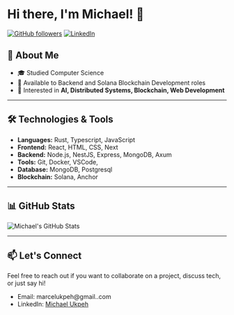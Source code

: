 # Hi there, I'm Michael! 👋

[![GitHub followers](https://img.shields.io/github/followers/Michael2004-ukpeh?label=Follow&style=social)](https://github.com/Michael2004-ukpeh) 
[![LinkedIn](https://img.shields.io/badge/LinkedIn-blue?logo=linkedin&logoColor=white&style=flat-square)](https://www.linkedin.com/in/michael-ukpeh-a732341a6/)

## 🚀 About Me


- 🎓 Studied Computer Science
- 💼 Available to Backend and Solana Blockchain Development roles
- 🤔 Interested in **AI, Distributed Systems, Blockchain, Web Development**

---

## 🛠️ Technologies & Tools

- **Languages:** Rust, Typescript, JavaScript
- **Frontend:** React, HTML, CSS, Next
- **Backend:** Node.js, NestJS, Express, MongoDB, Axum
- **Tools:** Git, Docker, VSCode,
- **Database:** MongoDB, Postgresql
- **Blockchain:** Solana, Anchor

---

## 📊 GitHub Stats

![Michael's GitHub Stats](https://github-readme-stats.vercel.app/api?username=Michael2004-ukpeh&show_icons=true&theme=radical)



---

## 📫 Let's Connect

Feel free to reach out if you want to collaborate on a project, discuss tech, or just say hi!

- Email: marcelukpeh@gmail..com
- LinkedIn: [Michael Ukpeh](https://www.linkedin.com/in/michael-ukpeh-a732341a6/)
